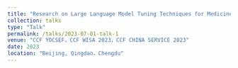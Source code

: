 ```yaml
---
title: "Research on Large Language Model Tuning Techniques for Medicine"
collection: talks
type: "Talk"
permalink: /talks/2023-07-01-talk-1
venue: "CCF YOCSEF，CCF WISA 2023，CCF CHINA SERVICE 2023"
date: 2023
location: "Beijing, Qingdao，Chengdu"
---
```

